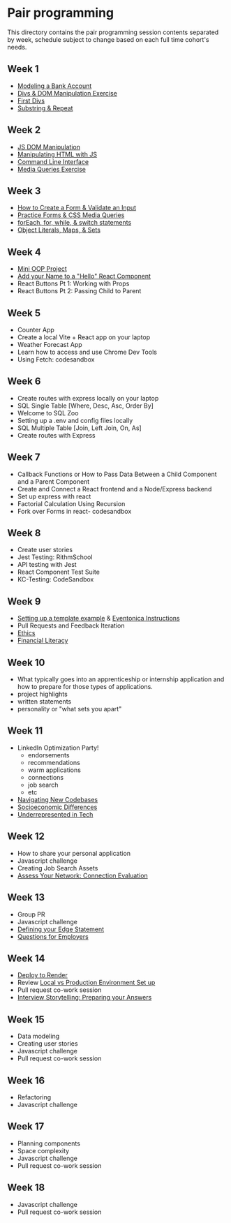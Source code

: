 # Pair programming

<!-- TODO: Develop 2 weekly pair programming activities to do during weeks 9 - 13. Current weeks 9+ topics (not in the repo) include: -->

This directory contains the pair programming session contents separated by week, schedule subject to change based on each full time cohort's needs.

## Week 1

- [Modeling a Bank Account](/pair-programming/week-1/Modeling-A-Bank-Account)
- [Divs & DOM Manipulation Exercise](/pair-programming/week-1/Divs_and_DOM_Manipulation)
- [First Divs](/pair-programming/week-1/first-div)
- [Substring & Repeat](/pair-programming/week-1/substring-and-repeat)

## Week 2

- [JS DOM Manipulation](/pair-programming/week-2/JS_DOM_Manipulation)
- [Manipulating HTML with JS](/pair-programming/week-2/Manipulating_HTML_with_JS)
- [Command Line Interface](/pair-programming/week-2/Command_Line_Interface)
- [Media Queries Exercise](/pair-programming/week-2/Media_Queries_Exercise)

## Week 3

- [How to Create a Form & Validate an Input](/pair-programming/week-3/How_to_Create_a_Form_and_Validate_an_Input)
- [Practice Forms & CSS Media Queries](/pair-programming/week-3/Practice_Forms_and_CSS_Media_Queries)
- [forEach, for, while, & switch statements](/pair-programming/week-3/forEach_for_while_and_switch_statements.js)
- [Object Literals, Maps, & Sets](/pair-programming/week-3/Object_Literals_Maps_and_Sets.js)

## Week 4

- [Mini OOP Project](/pair-programming/week-4/mini-project-OOP)
- [Add your Name to a "Hello" React Component](/pair-programming/week-4/hello-component)
- React Buttons Pt 1: Working with Props
- React Buttons Pt 2: Passing Child to Parent

## Week 5

- Counter App
- Create a local Vite + React app on your laptop
- Weather Forecast App
- Learn how to access and use Chrome Dev Tools
- Using Fetch: codesandbox

## Week 6

- Create routes with express locally on your laptop
- SQL Single Table [Where, Desc, Asc, Order By]
- Welcome to SQL Zoo
- Setting up a .env and config files locally
- SQL Multiple Table [Join, Left Join, On, As]
- Create routes with Express

## Week 7

- Callback Functions or How to Pass Data Between a Child Component and a Parent Component
- Create and Connect a React frontend and a Node/Express backend
- Set up express with react
- Factorial Calculation Using Recursion
- Fork over Forms in react- codesandbox

## Week 8

- Create user stories
- Jest Testing: RithmSchool
- API testing with Jest
- React Component Test Suite
- KC-Testing: CodeSandbox

## Week 9

- [Setting up a template example](/projects/2023TemplateWithVite) & [Eventonica Instructions](/projects/eventonica-updated)
- Pull Requests and Feedback Iteration
- [Ethics](/program-prep/ethics.md)
- [Financial Literacy](/program-prep/financial-literacy.md)

## Week 10

- What typically goes into an apprenticeship or internship application and how to prepare for those types of applications.
- project highlights
- written statements
- personality or "what sets you apart"

## Week 11

- LinkedIn Optimization Party!
  - endorsements
  - recommendations
  - warm applications
  - connections
  - job search
  - etc
- [Navigating New Codebases](/program-prep/navigating-new-codebases.md)
- [Socioeconomic Differences](/program-prep/socioeconomic-differences.md)
- [Underrepresented in Tech](/program-prep/underrepresented-in-tech.md)

## Week 12

- How to share your personal application
- Javascript challenge
- Creating Job Search Assets
- [Assess Your Network: Connection Evaluation](https://docs.google.com/spreadsheets/d/145U2dHEg7_SELpaMtd-ij0l_TYuqb3lqu4qQAVRp-tM/edit?usp=sharing)

## Week 13

- Group PR
- Javascript challenge
- [Defining your Edge Statement](https://docs.google.com/document/d/1y2BDF-kGvhbLVtQrdapv_bUgpaMCCEi9pus1V_Qft6Y/edit?usp=sharing)
- [Questions for Employers](https://docs.google.com/spreadsheets/d/145U2dHEg7_SELpaMtd-ij0l_TYuqb3lqu4qQAVRp-tM/edit?usp=sharing)

## Week 14

- [Deploy to Render](/deploying/deploying-to-render.md)
- Review [Local vs Production Environment Set up](/deploying/deploying-and-production-ready.md)
- Pull request co-work session
- [Interview Storytelling: Preparing your Answers](https://docs.google.com/spreadsheets/d/145U2dHEg7_SELpaMtd-ij0l_TYuqb3lqu4qQAVRp-tM/edit?usp=sharing)

## Week 15

- Data modeling
- Creating user stories
- Javascript challenge
- Pull request co-work session

## Week 16

- Refactoring
- Javascript challenge

## Week 17

- Planning components
- Space complexity
- Javascript challenge
- Pull request co-work session

## Week 18

- Javascript challenge
- Pull request co-work session

<!--
## TODO Week 19

## TODO Week 20

## TODO Week 21

## TODO Week 22

## TODO Week 23

## TODO Week 24 -->
